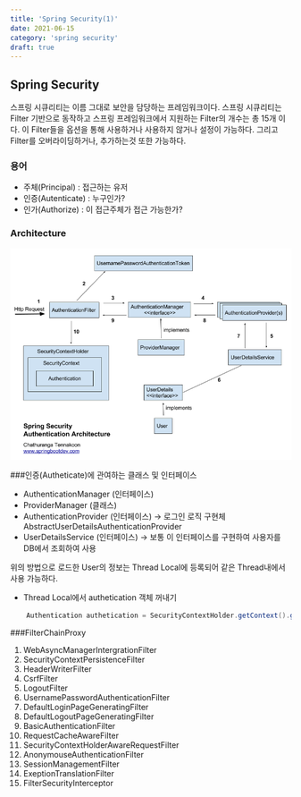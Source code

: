 ```yaml
---
title: 'Spring Security(1)'
date: 2021-06-15
category: 'spring security'
draft: true
---
```


## Spring Security
스프링 시큐리티는 이름 그대로 보안을 담당하는 프레임워크이다.
스프링 시큐리티는 Filter 기반으로 동작하고 스프링 프레임워크에서 지원하는
Filter의 개수는 총 15개 이다. 이 Filter들을 옵션을 통해 사용하거나 사용하지 않거나 설정이 가능하다.
그리고 Filter를 오버라이딩하거나, 추가하는것 또한 가능하다.

### 용어
- 주체(Principal) : 접근하는 유저
- 인증(Autenticate) : 누구인가?
- 인가(Authorize) : 이 접근주체가 접근 가능한가?

### Architecture
![Spring Security Architecture](./img/Spring-Security.png)


###인증(Autheticate)에 관여하는 클래스 및 인터페이스
- AuthenticationManager (인터페이스)
- ProviderManager (클래스)
- AuthenticationProvider (인터페이스) -> 로그인 로직 구현체 AbstractUserDetailsAuthenticationProvider
- UserDetailsService (인터페이스) -> 보통 이 인터페이스를 구현하여 사용자를 DB에서 조회하여 사용

위의 방법으로 로드한 User의 정보는 Thread Local에 등록되어 같은 Thread내에서 사용 가능하다.
- Thread Local에서 authetication 객체 꺼내기
```java
    Authentication authetication = SecurityContextHolder.getContext().getAuthentication();
```

###FilterChainProxy
1. WebAsyncManagerIntergrationFilter
2. SecurityContextPersistenceFilter
3. HeaderWriterFilter
4. CsrfFilter
5. LogoutFilter
6. UsernamePasswordAuthenticationFilter
7. DefaultLoginPageGeneratingFilter
8. DefaultLogoutPageGeneratingFilter
9. BasicAuthenticationFilter
10. RequestCacheAwareFilter
11. SecurityContextHolderAwareRequestFilter
12. AnonymouseAuthenticationFilter
13. SessionManagementFilter
14. ExeptionTranslationFilter
15. FilterSecurityInterceptor